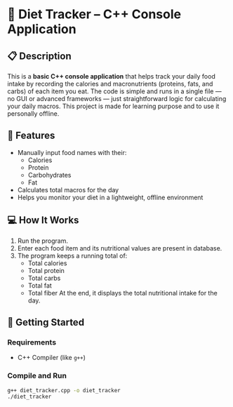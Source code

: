 # 🥗 Diet Tracker – C++ Console Application

## 📋 Description

This is a **basic C++ console application** that helps track your daily food intake by recording the calories and macronutrients (proteins, fats, and carbs) of each item you eat. The code is simple and runs in a single file — no GUI or advanced frameworks — just straightforward logic for calculating your daily macros.
This project is made for learning purpose and to use it personally offline.
## 🔧 Features

- Manually input food names with their:
  - Calories
  - Protein
  - Carbohydrates
  - Fat
- Calculates total macros for the day
- Helps you monitor your diet in a lightweight, offline environment

## 💻 How It Works

1. Run the program.
2. Enter each food item and its nutritional values are present in database.
3. The program keeps a running total of:
   - Total calories
   - Total protein
   - Total carbs
   - Total fat
   - Total fiber
At the end, it displays the total nutritional intake for the day.

## 🚀 Getting Started

### Requirements

- C++ Compiler (like `g++`)

### Compile and Run

```bash
g++ diet_tracker.cpp -o diet_tracker
./diet_tracker

